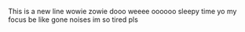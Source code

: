 This is a new line wowie zowie
dooo weeee oooooo
sleepy time yo
my focus be like gone noises
im so tired pls